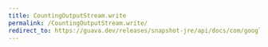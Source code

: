 ```yaml
---
title: CountingOutputStream.write
permalink: /CountingOutputStream.write/
redirect_to: https://guava.dev/releases/snapshot-jre/api/docs/com/google/common/io/CountingOutputStream.html#write-int-
---
```

